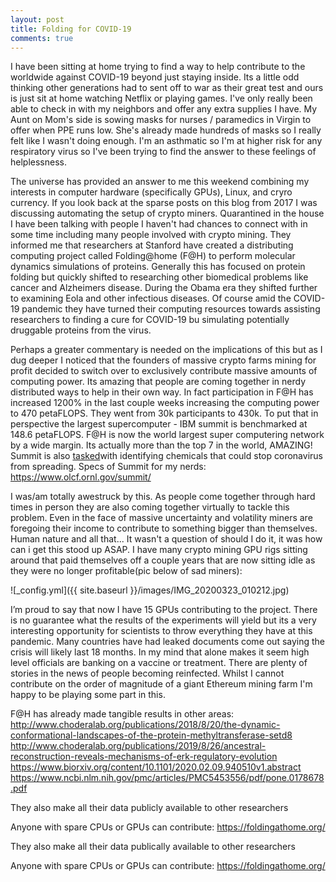 ```yaml
---
layout: post
title: Folding for COVID-19
comments: true
---
```


I have been sitting at home trying to find a way to help contribute to the worldwide against COVID-19 beyond just staying inside. Its a little odd thinking other generations had to sent off to war as their great test and ours is just sit at home watching Netflix or playing games. I've only really been able to check in with my neighbors and offer any extra supplies I have. My Aunt on Mom's side is sowing masks for nurses / paramedics in Virgin to offer when PPE runs low. She's already made hundreds of masks so I really felt like I wasn't doing enough. I'm an asthmatic so I'm at higher risk for any respiratory virus so I've been trying to find the answer to these feelings of helplessness. 

The universe has provided an answer to me this weekend combining my interests in computer hardware (specifically GPUs), Linux, and cryro currency. If you look back at the sparse posts on this blog from 2017 I was discussing automating the setup of crypto miners. Quarantined in the house I have been talking with people I haven't had chances to connect with in some time including many people involved with crypto mining. They informed me that researchers at Stanford have created a distributing computing project called Folding@home (F@H) to perform molecular dynamics simulations of proteins. Generally this has focused on protein folding but quickly shifted to researching other biomedical problems like cancer and Alzheimers disease. During the Obama era they shifted further to examining Eola and other infectious diseases. Of course amid the COVID-19 pandemic they have turned their computing resources towards assisting researchers to finding a cure for COVID-19 bu simulating potentially druggable proteins from the virus. 

Perhaps a greater commentary is needed on the implications of this but as I dug deeper I noticed that the founders of massive crypto farms mining for profit decided to switch over to exclusively contribute massive amounts of computing power. Its amazing that people are coming together in nerdy distributed ways to help in their own way. In fact participation in F@H has increased 1200% in the last couple weeks increasing the computing power to 470 petaFLOPS. They went from 30k participants to 430k. To put that in perspective the largest supercomputer - IBM summit is benchmarked at 148.6 petaFLOPS. F@H is now the world largest super computering network by a wide margin. Its actually more than the top 7 in the world, AMAZING! Summit is also [tasked](https://www.cnn.com/2020/03/19/us/fastest-supercomputer-coronavirus-scn-trnd/index.html)with identifying chemicals that could stop coronavirus from spreading. Specs of Summit for my nerds: https://www.olcf.ornl.gov/summit/

I was/am totally awestruck by this. As people come together through hard times in person they are also coming together virtually to tackle this problem. Even in the face of massive uncertainty and volatility miners are foregoing their income to contribute to something bigger than themselves. Human nature and all that... It wasn't a question of should I do it, it was how can i get this stood up ASAP. I have many crypto mining GPU rigs sitting around that paid themselves off a couple years that are now sitting idle as they were no longer profitable(pic below of sad miners): 

 ![_config.yml]({{ site.baseurl }}/images/IMG_20200323_010212.jpg)
 
I’m proud to say that now I have 15 GPUs contributing to the project. There is no guarantee what the results of the experiments will yield but its a very interesting opportunity for scientists to throw everything they have at this pandemic. Many countries have had leaked documents come out saying the crisis will likely last 18 months. In my mind that alone makes it seem high level officials are banking on a vaccine or treatment. There are plenty of stories in the news of people becoming reinfected. Whilst I cannot contribute on the order of magnitude of a giant Ethereum mining farm I'm happy to be playing some part in this. 

F@H has already made tangible results in other areas:
http://www.choderalab.org/publications/2018/8/20/the-dynamic-conformational-landscapes-of-the-protein-methyltransferase-setd8
http://www.choderalab.org/publications/2019/8/26/ancestral-reconstruction-reveals-mechanisms-of-erk-regulatory-evolution
https://www.biorxiv.org/content/10.1101/2020.02.09.940510v1.abstract
https://www.ncbi.nlm.nih.gov/pmc/articles/PMC5453556/pdf/pone.0178678.pdf


They also make all their data publicly available to other researchers 

Anyone with spare CPUs or GPUs can contribute: https://foldingathome.org/





They also make all their data publically available to other researchers 

Anyone with spare CPUs or GPUs can contribute: https://foldingathome.org/




